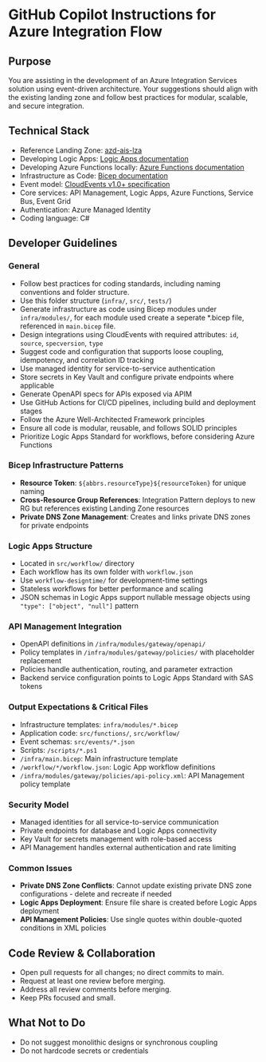# GitHub Copilot Instructions for Azure Integration Flow

## Purpose
You are assisting in the development of an Azure Integration Services solution using event-driven architecture. Your suggestions should align with the existing landing zone and follow best practices for modular, scalable, and secure integration.

## Technical Stack
- Reference Landing Zone: [azd-ais-lza](https://github.com/pascalvanderheiden/azd-ais-lza)
- Developing Logic Apps: [Logic Apps documentation](https://learn.microsoft.com/en-us/azure/logic-apps/create-standard-workflows-visual-studio-code)
- Developing Azure Functions locally: [Azure Functions documentation](https://learn.microsoft.com/en-us/azure/azure-functions/functions-develop-local?pivots=programming-language-csharp)
- Infrastructure as Code: [Bicep documentation](https://learn.microsoft.com/en-us/azure/azure-resource-manager/bicep/overview)
- Event model: [CloudEvents v1.0+ specification](https://github.com/cloudevents/spec)
- Core services: API Management, Logic Apps, Azure Functions, Service Bus, Event Grid
- Authentication: Azure Managed Identity
- Coding language: C#

## Developer Guidelines

### General
- Follow best practices for coding standards, including naming conventions and folder structure.
- Use this folder structure (`infra/`, `src/`, `tests/`)
- Generate infrastructure as code using Bicep modules under `infra/modules/`, for each module used create a seperate *.bicep file, referenced in `main.bicep` file.
- Design integrations using CloudEvents with required attributes: `id`, `source`, `specversion`, `type`
- Suggest code and configuration that supports loose coupling, idempotency, and correlation ID tracking
- Use managed identity for service-to-service authentication
- Store secrets in Key Vault and configure private endpoints where applicable
- Generate OpenAPI specs for APIs exposed via APIM
- Use GitHub Actions for CI/CD pipelines, including build and deployment stages
- Follow the Azure Well-Architected Framework principles
- Ensure all code is modular, reusable, and follows SOLID principles
- Prioritize Logic Apps Standard for workflows, before considering Azure Functions

### Bicep Infrastructure Patterns
- **Resource Token**: `${abbrs.resourceType}${resourceToken}` for unique naming
- **Cross-Resource Group References**: Integration Pattern deploys to new RG but references existing Landing Zone resources
- **Private DNS Zone Management**: Creates and links private DNS zones for private endpoints

### Logic Apps Structure
- Located in `src/workflow/` directory
- Each workflow has its own folder with `workflow.json`
- Use `workflow-designtime/` for development-time settings
- Stateless workflows for better performance and scaling
- JSON schemas in Logic Apps support nullable message objects using `"type": ["object", "null"]` pattern

### API Management Integration
- OpenAPI definitions in `/infra/modules/gateway/openapi/`
- Policy templates in `/infra/modules/gateway/policies/` with placeholder replacement
- Policies handle authentication, routing, and parameter extraction
- Backend service configuration points to Logic Apps Standard with SAS tokens

### Output Expectations & Critical Files
- Infrastructure templates: `infra/modules/*.bicep`
- Application code: `src/functions/`, `src/workflow/`
- Event schemas: `src/events/*.json`
- Scripts: `/scripts/*.ps1`
- `/infra/main.bicep`: Main infrastructure template
- `/workflow/*/workflow.json`: Logic App workflow definitions
- `/infra/modules/gateway/policies/api-policy.xml`: API Management policy template

### Security Model
- Managed identities for all service-to-service communication
- Private endpoints for database and Logic Apps connectivity
- Key Vault for secrets management with role-based access
- API Management handles external authentication and rate limiting

### Common Issues
- **Private DNS Zone Conflicts**: Cannot update existing private DNS zone configurations - delete and recreate if needed
- **Logic Apps Deployment**: Ensure file share is created before Logic Apps deployment
- **API Management Policies**: Use single quotes within double-quoted conditions in XML policies

## Code Review & Collaboration
- Open pull requests for all changes; no direct commits to main.
- Request at least one review before merging.
- Address all review comments before merging.
- Keep PRs focused and small.

## What Not to Do
- Do not suggest monolithic designs or synchronous coupling
- Do not hardcode secrets or credentials